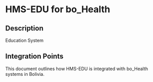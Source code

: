 # HMS-EDU for bo_Health

## Description

Education System

## Integration Points

This document outlines how HMS-EDU is integrated with bo_Health systems in Bolivia.
